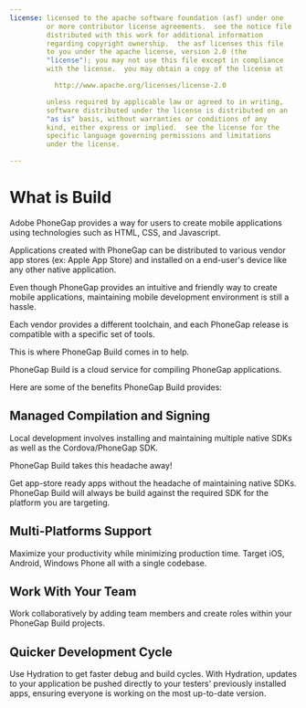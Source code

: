 ```yaml
---
license: licensed to the apache software foundation (asf) under one
         or more contributor license agreements.  see the notice file
         distributed with this work for additional information
         regarding copyright ownership.  the asf licenses this file
         to you under the apache license, version 2.0 (the
         "license"); you may not use this file except in compliance
         with the license.  you may obtain a copy of the license at

           http://www.apache.org/licenses/license-2.0

         unless required by applicable law or agreed to in writing,
         software distributed under the license is distributed on an
         "as is" basis, without warranties or conditions of any
         kind, either express or implied.  see the license for the
         specific language governing permissions and limitations
         under the license.

---
```


# What is Build

Adobe PhoneGap provides a way for users to create mobile applications using technologies such as HTML, CSS, and Javascript.

Applications created with PhoneGap can be distributed to various vendor app stores (ex: Apple App Store) and installed on a end-user's device like any other native application.

Even though PhoneGap provides an intuitive and friendly way to create mobile applications, maintaining mobile development environment is still a hassle.

Each vendor provides a different toolchain, and each PhoneGap release is compatible with a specific set of tools.

This is where PhoneGap Build comes in to help.

PhoneGap Build is a cloud service for compiling PhoneGap applications.

Here are some of the benefits PhoneGap Build provides:

## Managed Compilation and Signing

Local development involves installing and maintaining multiple native SDKs as well as the Cordova/PhoneGap SDK.

PhoneGap Build takes this headache away!

Get app-store ready apps without the headache of maintaining native SDKs. PhoneGap Build  will always be build against the required SDK for the platform
you are targeting.

## Multi-Platforms Support

Maximize your productivity while minimizing production time. Target iOS, Android, Windows Phone all with a single codebase.

## Work With Your Team

Work collaboratively by adding team members and create roles within your PhoneGap Build projects.

## Quicker Development Cycle

Use Hydration to get faster debug and build cycles. With Hydration, updates to your application be pushed directly to your testers' previously installed apps, ensuring everyone is working on the most up-to-date version.
